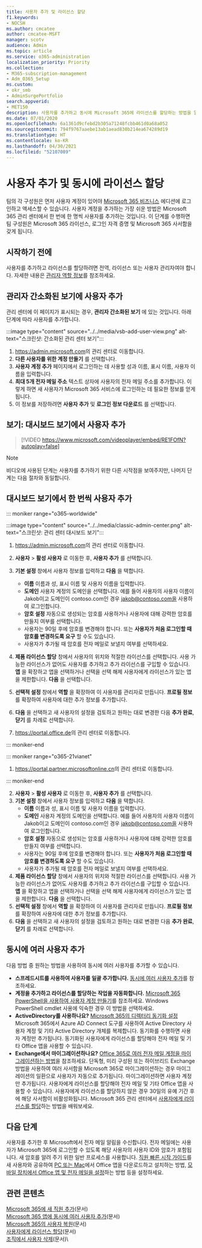 ```yaml
---
title: 사용자 추가 및 라이선스 할당
f1.keywords:
- NOCSH
ms.author: cmcatee
author: cmcatee-MSFT
manager: scotv
audience: Admin
ms.topic: article
ms.service: o365-administration
localization_priority: Priority
ms.collection:
- M365-subscription-management
- Adm_O365_Setup
ms.custom:
- okr_smb
- AdminSurgePortfolio
search.appverid:
- MET150
description: 사용자를 추가하고 동시에 Microsoft 365에 라이선스를 할당하는 방법을 알아보세요.
ms.date: 07/01/2020
ms.openlocfilehash: 6a1361d9cfebd2b305a71248fcbb461d0a68a052
ms.sourcegitcommit: 794f9767aaebe13ab1aead830b214ea674289d19
ms.translationtype: HT
ms.contentlocale: ko-KR
ms.lasthandoff: 04/30/2021
ms.locfileid: "52107089"
---
```

# <a name="add-users-and-assign-licenses-at-the-same-time"></a>사용자 추가 및 동시에 라이선스 할당

팀의 각 구성원은 먼저 사용자 계정이 있어야 [Microsoft 365 비즈니스](https://www.microsoft.com/microsoft-365/business) 에디션에 로그인하고 액세스할 수 있습니다. 사용자 계정을 추가하는 가장 쉬운 방법은 Microsoft 365 관리 센터에서 한 번에 한 명씩 사용자를 추가하는 것입니다. 이 단계를 수행하면 팀 구성원은 Microsoft 365 라이선스, 로그인 자격 증명 및 Microsoft 365 사서함을 갖게 됩니다.

## <a name="before-you-begin"></a>시작하기 전에

사용자를 추가하고 라이선스를 할당하려면 전역, 라이선스 또는 사용자 관리자여야 합니다. 자세한 내용은 [관리자 역할 정보](../../admin/add-users/about-admin-roles.md)를 참조하세요.

## <a name="add-a-user-in-the-admin-simplified-view"></a>관리자 간소화된 보기에 사용자 추가

관리 센터에 이 페이지가 표시되는 경우, **관리자 간소화된 보기** 에 있는 것입니다. 아래 단계에 따라 사용자를 추가합니다.

:::image type="content" source="../../media/vsb-add-user-view.png" alt-text="스크린샷: 간소화된 관리 센터 보기":::

1. <https://admin.microsoft.com>의 관리 센터로 이동합니다.
2. **다른 사용자를 위한 계정 만들기** 를 선택합니다.
3. **사용자 계정 추가** 페이지에서 로그인하는 데 사용할 성과 이름, 표시 이름, 사용자 이름을 입력합니다.
4. **최대 5개 전자 메일 주소** 텍스트 상자에 사용자의 전자 메일 주소를 추가합니다. 이렇게 하면 새 사용자가 Microsoft 365 서비스에 로그인하는 데 필요한 정보를 얻게 됩니다.
5. 이 정보를 저장하려면 **사용자 추가** 및 **로그인 정보 다운로드** 를 선택합니다.

## <a name="watch-add-users-in-the-dashboard-view"></a>보기: 대시보드 보기에서 사용자 추가

> [!VIDEO https://www.microsoft.com/videoplayer/embed/RE1FOfN?autoplay=false]

> [!NOTE]
> 비디오에 사용된 단계는 사용자를 추가하기 위한 다른 시작점을 보여주지만, 나머지 단계는 다음 절차와 동일합니다.

## <a name="add-users-one-at-a-time-in-the-dashboard-view"></a>대시보드 보기에서 한 번씩 사용자 추가

 ::: moniker range="o365-worldwide"

:::image type="content" source="../../media/classic-admin-center.png" alt-text="스크린샷: 관리 센터 대시보드 보기":::

1. <https://admin.microsoft.com>의 관리 센터로 이동합니다.
2. **사용자** > **활성 사용자** 로 이동한 후, **사용자 추가** 를 선택합니다.
3. **기본 설정** 창에서 사용자 정보를 입력하고 **다음** 을 택합니다.
    - **이름** 이름과 성, 표시 이름 및 사용자 이름을 입력합니다.
    - **도메인** 사용자 계정의 도메인을 선택합니다. 예를 들어 사용자의 사용자 이름이 Jakob이고 도메인이 contoso.com인 경우 jakob@contoso.com을 사용하여 로그인합니다.
    - **암호 설정** 자동으로 생성되는 암호를 사용하거나 사용자에 대해 강력한 암호를 만들지 여부를 선택합니다.
    - 사용자는 90일 후에 암호를 변경해야 합니다. 또는 **사용자가 처음 로그인할 때 암호를 변경하도록 요구** 할 수도 있습니다.
    - 사용자가 추가될 때 암호를 전자 메일로 보낼지 여부를 선택하세요.
4. **제품 라이선스 할당** 창에서 사용자의 위치와 적절한 라이선스를 선택합니다. 사용 가능한 라이선스가 없어도 사용자를 추가하고 추가 라이선스를 구입할 수 있습니다. **앱** 을 확장하고 앱을 선택하거나 선택을 선택 해제 사용자에게 라이선스가 있는 앱을 제한합니다. **다음** 을 선택합니다.
5. **선택적 설정** 창에서 **역할** 을 확장하여 이 사용자를 관리자로 만듭니다. **프로필 정보** 를 확장하여 사용자에 대한 추가 정보를 추가합니다.
6. **다음** 을 선택하고 새 사용자의 설정을 검토하고 원하는 대로 변경한 다음 **추가 완료**, **닫기** 를 차례로 선택합니다.


1. <a href="https://go.microsoft.com/fwlink/p/?linkid=848041" target="_blank">https://portal.office.de</a>의 관리 센터로 이동합니다.

::: moniker-end

::: moniker range="o365-21vianet"

1. <a href="https://go.microsoft.com/fwlink/p/?linkid=850627" target="_blank">https://portal.partner.microsoftonline.cn</a>의 관리 센터로 이동합니다.

::: moniker-end 

2. **사용자**  >  **활성 사용자** 로 이동한 후, **사용자 추가** 를 선택합니다.
3. **기본 설정** 창에서 사용자 정보를 입력하고 **다음** 을 택합니다.
    - **이름** 이름과 성, 표시 이름 및 사용자 이름을 입력합니다.
    - **도메인** 사용자 계정의 도메인을 선택합니다. 예를 들어 사용자의 사용자 이름이 Jakob이고 도메인이 contoso.com인 경우 jakob@contoso.com을 사용하여 로그인합니다.
    - **암호 설정** 자동으로 생성되는 암호를 사용하거나 사용자에 대해 강력한 암호를 만들지 여부를 선택합니다.
    - 사용자는 90일 후에 암호를 변경해야 합니다. 또는 **사용자가 처음 로그인할 때 암호를 변경하도록 요구** 할 수도 있습니다.
    - 사용자가 추가될 때 암호를 전자 메일로 보낼지 여부를 선택하세요.
4. **제품 라이선스 할당** 창에서 사용자의 위치와 적절한 라이선스를 선택합니다. 사용 가능한 라이선스가 없어도 사용자를 추가하고 추가 라이선스를 구입할 수 있습니다. **앱** 을 확장하고 앱을 선택하거나 선택을 선택 해제 사용자에게 라이선스가 있는 앱을 제한합니다. **다음** 을 선택합니다.
5. **선택적 설정** 창에서 **역할** 을 확장하여 이 사용자를 관리자로 만듭니다. **프로필 정보** 를 확장하여 사용자에 대한 추가 정보를 추가합니다.
6. **다음** 을 선택하고 새 사용자의 설정을 검토하고 원하는 대로 변경한 다음 **추가 완료**, **닫기** 를 차례로 선택합니다.

## <a name="add-multiple-users-at-the-same-time"></a>동시에 여러 사용자 추가

다음 방법 중 원하는 방법을 사용하여 동시에 여러 사용자를 추가할 수 있습니다.

- **스프레드시트를 사용하여 사용자를 일괄 추가합니다.** [동시에 여러 사용자 추가](../../enterprise/add-several-users-at-the-same-time.md)를 참조하세요.
- **계정을 추가하고 라이선스를 할당하는 작업을 자동화합니다.** [Microsoft 365 PowerShell을 사용하여 사용자 계정 만들기](../../enterprise/create-user-accounts-with-microsoft-365-powershell.md)를 참조하세요. Windows PowerShell cmdlet 사용에 익숙한 경우 이 방법을 선택하세요.
- **ActiveDirectory를 사용하나요?** [Microsoft 365의 디렉터리 동기화 설정](../../enterprise/set-up-directory-synchronization.md) Microsoft 365에서 Azure AD Connect 도구를 사용하여 Active Directory 사용자 계정 및 기타 Active Directory 개체를 복제합니다. 동기화를 수행하면 사용자 계정만 추가됩니다. 동기화된 사용자에게 라이선스를 할당해야 전자 메일 및 기타 Office 앱을 사용할 수 있습니다.
- **Exchange에서 마이그레이션하나요?** [Office 365로 여러 전자 메일 계정을 마이그레이션하는 방법](/Exchange/mailbox-migration/mailbox-migration)을 참조하세요. 단독형, 미리 구성된 또는 하이브리드 Exchange 방법을 사용하여 여러 사서함을 Microsoft 365로 마이그레이션하는 경우 마이그레이션의 일환으로 사용자가 자동으로 추가됩니다. 마이그레이션하면 사용자 계정만 추가됩니다. 사용자에게 라이선스를 할당해야 전자 메일 및 기타 Office 앱을 사용할 수 있습니다. 사용자에게 라이선스를 할당하지 않은 경우 30일의 유예 기간 후에 해당 사서함이 비활성화됩니다. Microsoft 365 관리 센터에서 [사용자에게 라이선스를 할당](../manage/assign-licenses-to-users.md)하는 방법을 배워보세요.

## <a name="next-steps"></a>다음 단계

사용자를 추가한 후 Microsoft에서 전자 메일 알림을 수신합니다. 전자 메일에는 사용자가 Microsoft 365에 로그인할 수 있도록 해당 사용자의 사용자 ID와 암호가 포함됩니다. 새 암호를 알려 주기 위한 일반 프로세스를 사용합니다. [직원 빠른 시작 가이드](../../business-video/employee-quick-setup.md)를 새 사용자와 공유하여 [PC 또는 Mac](https://support.microsoft.com/office/4414eaaf-0478-48be-9c42-23adc4716658)에서 Office 앱을 다운로드하고 설치하는 방법, [모바일 장치에서 Office 앱 및 전자 메일을 설정](https://support.microsoft.com/office/7dabb6cb-0046-40b6-81fe-767e0b1f014f)하는 방법 등을 설정하세요.

## <a name="related-content"></a>관련 콘텐츠

[Microsoft 365에 새 직원 추가](add-new-employee.md)(문서)\
[Microsoft 365 앱에 동시에 여러 사용자 추가](../../enterprise/add-several-users-at-the-same-time.md)(문서)\
[Microsoft 365의 사용자 복원](restore-user.md)(문서)\
[사용자에게 라이선스 할당](../manage/assign-licenses-to-users.md)(문서)\
[조직에서 사용자 삭제](delete-a-user.md)(문서)\